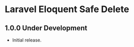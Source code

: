 Laravel Eloquent Safe Delete
============================

1.0.0 Under Development
-----------------------

- Initial release.
